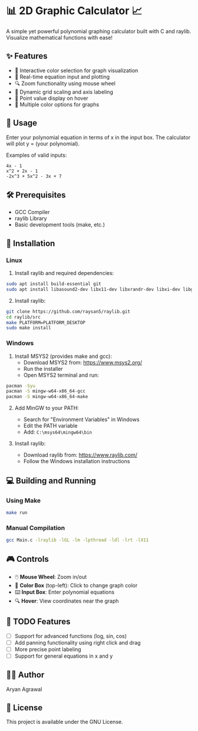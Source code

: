# 📊 2D Graphic Calculator 📈

A simple yet powerful polynomial graphing calculator built with C and raylib. Visualize mathematical functions with ease!

## ✨ Features

* 🎨 Interactive color selection for graph visualization
* 📝 Real-time equation input and plotting
* 🔍 Zoom functionality using mouse wheel
* 📏 Dynamic grid scaling and axis labeling
* 🎯 Point value display on hover
* 🌈 Multiple color options for graphs

## 🎯 Usage

Enter your polynomial equation in terms of x in the input box. The calculator will plot y = (your polynomial).

Examples of valid inputs:
```
4x - 1
x^2 + 2x - 1
-2x^3 + 5x^2 - 3x + 7
```

## 🛠️ Prerequisites

- GCC Compiler
- raylib Library
- Basic development tools (make, etc.)

## 🚀 Installation

### Linux

1. Install raylib and required dependencies:
```bash
sudo apt install build-essential git
sudo apt install libasound2-dev libx11-dev libxrandr-dev libxi-dev libgl1-mesa-dev libglu1-mesa-dev libxcursor-dev libxinerama-dev
```

2. Install raylib:
```bash
git clone https://github.com/raysan5/raylib.git
cd raylib/src
make PLATFORM=PLATFORM_DESKTOP
sudo make install
```

### Windows

1. Install MSYS2 (provides make and gcc):
   - Download MSYS2 from: https://www.msys2.org/
   - Run the installer
   - Open MSYS2 terminal and run:
```bash
pacman -Syu
pacman -S mingw-w64-x86_64-gcc
pacman -S mingw-w64-x86_64-make
```

2. Add MinGW to your PATH:
   - Search for "Environment Variables" in Windows
   - Edit the PATH variable
   - Add: `C:\msys64\mingw64\bin`

3. Install raylib:
   - Download raylib from: https://www.raylib.com/
   - Follow the Windows installation instructions

## 💻 Building and Running

### Using Make
```bash
make run
```

### Manual Compilation
```bash
gcc Main.c -lraylib -lGL -lm -lpthread -ldl -lrt -lX11
```

## 🎮 Controls

- 🖱️ **Mouse Wheel**: Zoom in/out
- 🎨 **Color Box** (top-left): Click to change graph color
- ⌨️ **Input Box**: Enter polynomial equations
- 🔍 **Hover**: View coordinates near the graph

## 🚧 TODO Features

- [ ] Support for advanced functions (log, sin, cos)
- [ ] Add panning functionality using right click and drag
- [ ] More precise point labeling
- [ ] Support for general equations in x and y

## 👨‍💻 Author

Aryan Agrawal

## 📝 License

This project is available under the GNU License.
